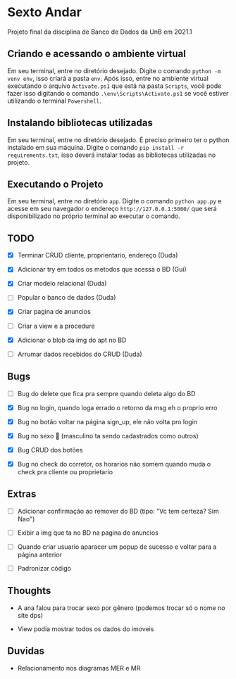 # Sexto Andar
Projeto final da disciplina de Banco de Dados da UnB em 2021.1

## Criando e acessando o ambiente virtual
 
Em seu terminal, entre no diretório desejado.
Digite o comando `python -m venv env`, isso criará a pasta `env`. Após isso, entre no ambiente virtual executando o arquivo `Activate.ps1` que está na pasta `Scripts`, você pode fazer isso digitando o comando `.\env\Scripts\Activate.ps1` se você estiver utilizando o terminal `Powershell`.

## Instalando bibliotecas utilizadas

Em seu terminal, entre no diretório desejado.
É preciso primeiro ter o python instalado em sua máquina.
Digite o comando `pip install -r requirements.txt`, isso deverá instalar todas as bibliotecas utilizadas no projeto.

## Executando o Projeto

Em seu terminal, entre no diretório `app`.
Digite o comando `python app.py` e acesse em seu navegador o endereço `http://127.0.0.1:5000/` que será disponibilizado no próprio terminal ao executar o comando.

## TODO

- [x] Terminar CRUD cliente, proprientario, endereço (Duda)

- [x] Adicionar try em todos os metodos que acessa o BD (Gui)

- [x] Criar modelo relacional (Duda)

- [ ] Popular o banco de dados (Duda)

- [x] Criar pagina de anuncios 

- [ ] Criar a view e a procedure 

- [x] Adicionar o blob da img do apt no BD 

- [ ] Arrumar dados recebidos do CRUD (Duda)

## Bugs

- [ ] Bug do delete que fica pra sempre quando deleta algo do BD

- [x] Bug no login, quando loga errado o retorno da msg eh o proprio erro

- [x] Bug no botão voltar na página sign_up, ele não volta pro login

- [x] Bug no sexo 🤪 (masculino ta sendo cadastrados como outros)

- [x] Bug CRUD dos botões

- [x] Bug no check do corretor, os horarios não somem quando muda o check pra cliente ou proprietario

## Extras

- [ ] Adicionar confirmação ao remover do BD (tipo: "Vc tem certeza? Sim Nao")

- [ ] Exibir a img que ta no BD na pagina de anuncios

- [ ] Quando criar usuario aparacer um popup de sucesso e voltar para a página anterior

- [ ] Padronizar código

## Thoughts

- A ana falou para trocar sexo por gênero (podemos trocar só o nome no site dps)

- View podia mostrar todos os dados do imoveis

## Duvidas

- Relacionamento nos diagramas MER e MR
